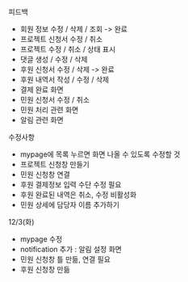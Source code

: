 피드백
  - 회원 정보 수정 / 삭제 / 조회 -> 완료
  - 프로젝트 신청서 수정 / 취소
  - 프로젝트 수정 / 취소 / 상태 표시
  - 댓글 생성 / 수정 / 삭제
  - 후원 신청서 수정 / 삭제 -> 완료
  - 후원 내역서 작성 / 수정 / 삭제
  - 결제 완료 화면
  - 민원 신청서 수정 / 취소
  - 민원 처리 관련 화면
  - 알림 관련 화면

수정사항
  - mypage에 목록 누르면 화면 나올 수 있도록 수정할 것
  - 프로젝트 신청창 만들기
  - 민원 신청창 연결
  - 후원 결제정보 입력 수단 수정 필요
  - 후원 완료된 내역은 취소, 수정 비활성화
  - 민원 상세에 담당자 이름 추가하기


12/3(화)
- mypage 수정
- notification 추가 : 알림 설정 화면
- 민원 신청창 틀 만듦, 연결 필요
- 후원 신청창 만듦

